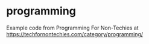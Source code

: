# programming
Example code from Programming For Non-Techies at https://techfornontechies.com/category/programming/
